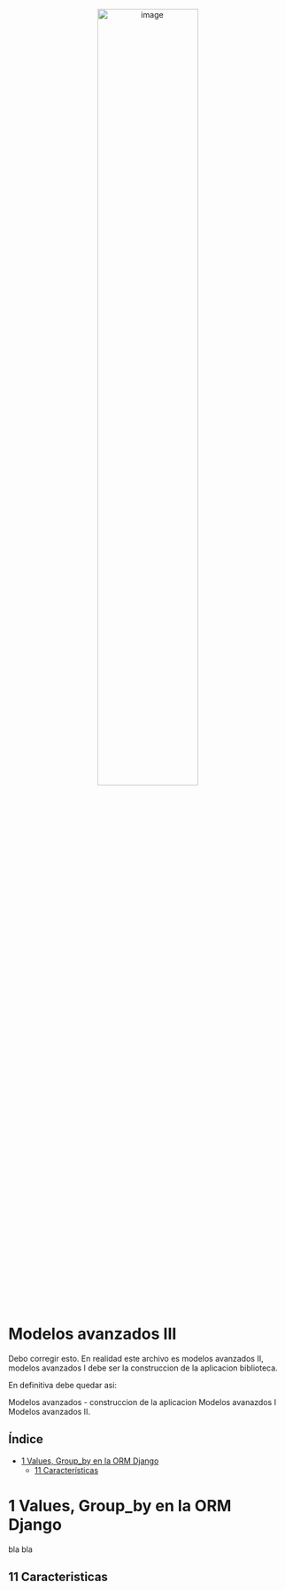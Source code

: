 
<p align="center">
  <img src="https://github.com/user-attachments/assets/63b6eaa8-5b80-4f64-9285-705612903b16" alt="image" width="60%">
</p>

# Modelos avanzados III

Debo corregir esto. En realidad este archivo es modelos avanzados II, modelos avanzados I debe ser la construccion de la aplicacion biblioteca.

En definitiva debe quedar asi:

Modelos avanzados - construccion de la aplicacion
Modelos avanazdos I 
Modelos avanzados II.


## Índice

* [1 Values, Group_by en la ORM Django](#1-Values,-Group_by-en-la-ORM-Django)
  * [11 Características](#11-Caracteristicas)


# 1 Values, Group_by en la ORM Django

bla bla

## 11 Caracteristicas
